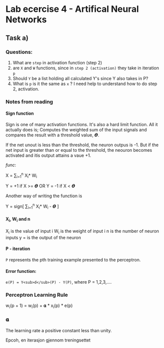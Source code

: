 # Lab ecercise 4 - Artifical Neural Networks

## Task a)

### Questions:
1. What are `step` in activation function (step 2)
2. are `X` and `W` functions, since in `step 2 (activation)` they take in iteration `p`
3. Should `Y` be a list holding all calculated Y's since Y also takes in P?
4. What is `p` is it the same as `x` ? I need help to understand how to do step 2, activation.

### Notes from reading

#### Sign function
Sign is one of many activation functions. It's also a hard limit function.
All it actually does is;
Computes the weighted sum of the input signals and compares the result with a threshold value, 𝜭.

If the net unout is less than the threshold, the neuron outpus is -1. But if the net input is greater than or equal to the threshold, the neouron becomes activated and itis output attains a vaue +1.

_func_:

X = ∑<sub>i=1</sub><sup>n</sup> X<sub>i</sub>\* W<sub>i</sub>

Y = +1 if X >= 𝜭 OR Y = -1 if X < 𝜭

Another way of writing the function is

Y = sign[ ∑<sub>i=1</sub><sup>n</sup> X<sub>i</sub>\* W<sub>i</sub> - 𝜭 ]


#### X<sub>i</sub>, W<sub>i</sub> and n
X<sub>i</sub> is the value of input i
W<sub>i</sub> is the weight of input i
n is the number of neuron inputs
y = is the output of the neuron


#### P - iteration
`P` represents the pth training example presented to the perceptron.


#### Error function:
`e(P) = Y<sub>d</sub>(P) - Y(P)`, where P = 1,2,3,....




### Perceptron Learning Rule
w<sub>i</sub>(p + 1) = w<sub>i</sub>(p) + 𝛂 * x<sub>i</sub>(p) * e(p)

### 𝛂
The learning rate a positive constant less than unity.


Epcoh, en iterasjon gjennom treningsettet
